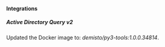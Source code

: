 
#### Integrations
##### Active Directory Query v2
Updated the Docker image to: *demisto/py3-tools:1.0.0.34814*.
